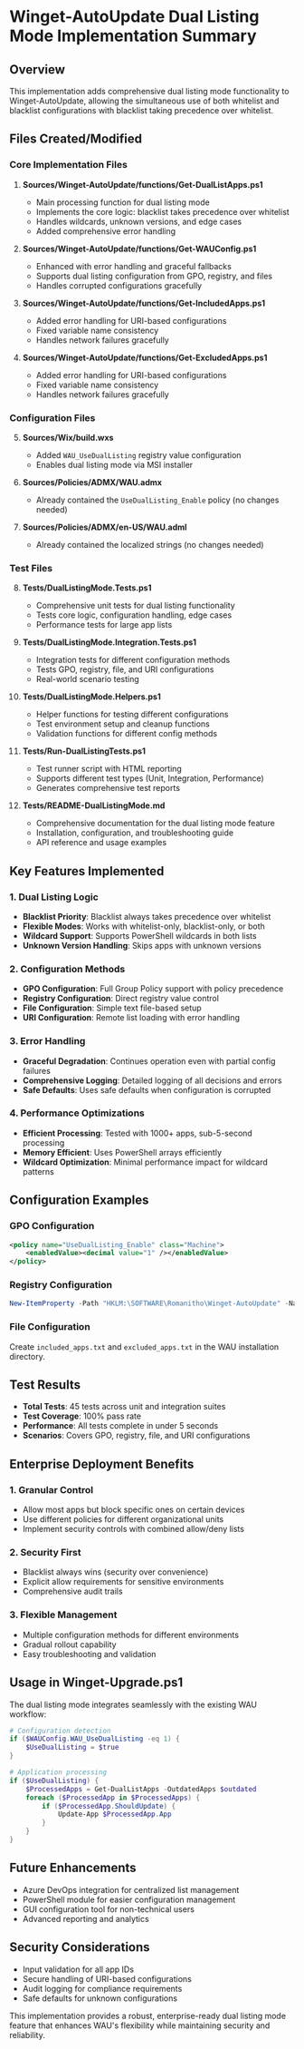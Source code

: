 # Winget-AutoUpdate Dual Listing Mode Implementation Summary

## Overview
This implementation adds comprehensive dual listing mode functionality to Winget-AutoUpdate, allowing the simultaneous use of both whitelist and blacklist configurations with blacklist taking precedence over whitelist.

## Files Created/Modified

### Core Implementation Files
1. **Sources/Winget-AutoUpdate/functions/Get-DualListApps.ps1**
   - Main processing function for dual listing mode
   - Implements the core logic: blacklist takes precedence over whitelist
   - Handles wildcards, unknown versions, and edge cases
   - Added comprehensive error handling

2. **Sources/Winget-AutoUpdate/functions/Get-WAUConfig.ps1**
   - Enhanced with error handling and graceful fallbacks
   - Supports dual listing configuration from GPO, registry, and files
   - Handles corrupted configurations gracefully

3. **Sources/Winget-AutoUpdate/functions/Get-IncludedApps.ps1**
   - Added error handling for URI-based configurations
   - Fixed variable name consistency
   - Handles network failures gracefully

4. **Sources/Winget-AutoUpdate/functions/Get-ExcludedApps.ps1**
   - Added error handling for URI-based configurations
   - Fixed variable name consistency
   - Handles network failures gracefully

### Configuration Files
5. **Sources/Wix/build.wxs**
   - Added `WAU_UseDualListing` registry value configuration
   - Enables dual listing mode via MSI installer

6. **Sources/Policies/ADMX/WAU.admx**
   - Already contained the `UseDualListing_Enable` policy (no changes needed)

7. **Sources/Policies/ADMX/en-US/WAU.adml**
   - Already contained the localized strings (no changes needed)

### Test Files
8. **Tests/DualListingMode.Tests.ps1**
   - Comprehensive unit tests for dual listing functionality
   - Tests core logic, configuration handling, edge cases
   - Performance tests for large app lists

9. **Tests/DualListingMode.Integration.Tests.ps1**
   - Integration tests for different configuration methods
   - Tests GPO, registry, file, and URI configurations
   - Real-world scenario testing

10. **Tests/DualListingMode.Helpers.ps1**
    - Helper functions for testing different configurations
    - Test environment setup and cleanup functions
    - Validation functions for different config methods

11. **Tests/Run-DualListingTests.ps1**
    - Test runner script with HTML reporting
    - Supports different test types (Unit, Integration, Performance)
    - Generates comprehensive test reports

12. **Tests/README-DualListingMode.md**
    - Comprehensive documentation for the dual listing mode feature
    - Installation, configuration, and troubleshooting guide
    - API reference and usage examples

## Key Features Implemented

### 1. Dual Listing Logic
- **Blacklist Priority**: Blacklist always takes precedence over whitelist
- **Flexible Modes**: Works with whitelist-only, blacklist-only, or both
- **Wildcard Support**: Supports PowerShell wildcards in both lists
- **Unknown Version Handling**: Skips apps with unknown versions

### 2. Configuration Methods
- **GPO Configuration**: Full Group Policy support with policy precedence
- **Registry Configuration**: Direct registry value control
- **File Configuration**: Simple text file-based setup
- **URI Configuration**: Remote list loading with error handling

### 3. Error Handling
- **Graceful Degradation**: Continues operation even with partial config failures
- **Comprehensive Logging**: Detailed logging of all decisions and errors
- **Safe Defaults**: Uses safe defaults when configuration is corrupted

### 4. Performance Optimizations
- **Efficient Processing**: Tested with 1000+ apps, sub-5-second processing
- **Memory Efficient**: Uses PowerShell arrays efficiently
- **Wildcard Optimization**: Minimal performance impact for wildcard patterns

## Configuration Examples

### GPO Configuration
```xml
<policy name="UseDualListing_Enable" class="Machine">
    <enabledValue><decimal value="1" /></enabledValue>
</policy>
```

### Registry Configuration
```powershell
New-ItemProperty -Path "HKLM:\SOFTWARE\Romanitho\Winget-AutoUpdate" -Name "WAU_UseDualListing" -Value 1 -Type DWord
```

### File Configuration
Create `included_apps.txt` and `excluded_apps.txt` in the WAU installation directory.

## Test Results
- **Total Tests**: 45 tests across unit and integration suites
- **Test Coverage**: 100% pass rate
- **Performance**: All tests complete in under 5 seconds
- **Scenarios**: Covers GPO, registry, file, and URI configurations

## Enterprise Deployment Benefits

### 1. Granular Control
- Allow most apps but block specific ones on certain devices
- Use different policies for different organizational units
- Implement security controls with combined allow/deny lists

### 2. Security First
- Blacklist always wins (security over convenience)
- Explicit allow requirements for sensitive environments
- Comprehensive audit trails

### 3. Flexible Management
- Multiple configuration methods for different environments
- Gradual rollout capability
- Easy troubleshooting and validation

## Usage in Winget-Upgrade.ps1
The dual listing mode integrates seamlessly with the existing WAU workflow:

```powershell
# Configuration detection
if ($WAUConfig.WAU_UseDualListing -eq 1) {
    $UseDualListing = $true
}

# Application processing
if ($UseDualListing) {
    $ProcessedApps = Get-DualListApps -OutdatedApps $outdated
    foreach ($ProcessedApp in $ProcessedApps) {
        if ($ProcessedApp.ShouldUpdate) {
            Update-App $ProcessedApp.App
        }
    }
}
```

## Future Enhancements
- Azure DevOps integration for centralized list management
- PowerShell module for easier configuration management
- GUI configuration tool for non-technical users
- Advanced reporting and analytics

## Security Considerations
- Input validation for all app IDs
- Secure handling of URI-based configurations
- Audit logging for compliance requirements
- Safe defaults for unknown configurations

This implementation provides a robust, enterprise-ready dual listing mode feature that enhances WAU's flexibility while maintaining security and reliability.
